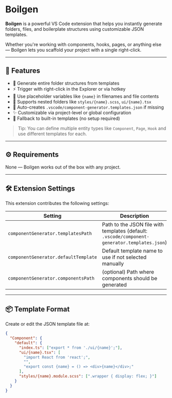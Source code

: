 # Boilgen

**Boilgen** is a powerful VS Code extension that helps you instantly generate folders, files, and boilerplate structures using customizable JSON templates.

Whether you're working with components, hooks, pages, or anything else — Boilgen lets you scaffold your project with a single right-click.

---

## 🚀 Features

- 🧱 Generate entire folder structures from templates
- ⚡ Trigger with right-click in the Explorer or via hotkey
- 🧩 Use placeholder variables like `{name}` in filenames and file contents
- 📁 Supports nested folders like `styles/{name}.scss`, `ui/{name}.tsx`
- 📄 Auto-creates `.vscode/component-generator.templates.json` if missing
- ✨ Customizable via project-level or global configuration
- 🧠 Fallback to built-in templates (no setup required)

<!-- ![Boilgen Example](images/boilgen-demo.gif) -->

> Tip: You can define multiple entity types like `Component`, `Page`, `Hook` and use different templates for each.

---

## ⚙️ Requirements

None — Boilgen works out of the box with any project.

---

## 🛠 Extension Settings

This extension contributes the following settings:

| Setting                              | Description                                                                                  |
| ------------------------------------ | -------------------------------------------------------------------------------------------- |
| `componentGenerator.templatesPath`   | Path to the JSON file with templates (default: `.vscode/component-generator.templates.json`) |
| `componentGenerator.defaultTemplate` | Default template name to use if not selected manually                                        |
| `componentGenerator.componentsPath`  | (optional) Path where components should be generated                                         |

---

## 📦 Template Format

Create or edit the JSON template file at:

```json
{
  "Component": {
    "default": {
      "index.ts": ["export * from './ui/{name}';"],
      "ui/{name}.tsx": [
        "import React from 'react';",
        "",
        "export const {name} = () => <div>{name}</div>;"
      ],
      "styles/{name}.module.scss": [".wrapper { display: flex; }"]
    }
  }
}
```
